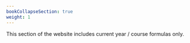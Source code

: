 ```yaml
---
bookCollapseSection: true
weight: 1
---
```


This section of the website includes current year / course formulas only.
